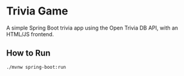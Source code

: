 # Trivia Game

A simple Spring Boot trivia app using the Open Trivia DB API, with an HTML/JS frontend.

## How to Run

```bash
./mvnw spring-boot:run